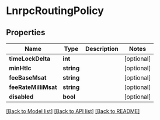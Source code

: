 # LnrpcRoutingPolicy

## Properties
Name | Type | Description | Notes
------------ | ------------- | ------------- | -------------
**timeLockDelta** | **int** |  | [optional] 
**minHtlc** | **string** |  | [optional] 
**feeBaseMsat** | **string** |  | [optional] 
**feeRateMilliMsat** | **string** |  | [optional] 
**disabled** | **bool** |  | [optional] 

[[Back to Model list]](../README.md#documentation-for-models) [[Back to API list]](../README.md#documentation-for-api-endpoints) [[Back to README]](../README.md)


